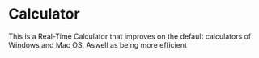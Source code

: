 # Calculator
This is a Real-Time Calculator that improves on the default calculators of Windows and Mac OS, Aswell as being more efficient
